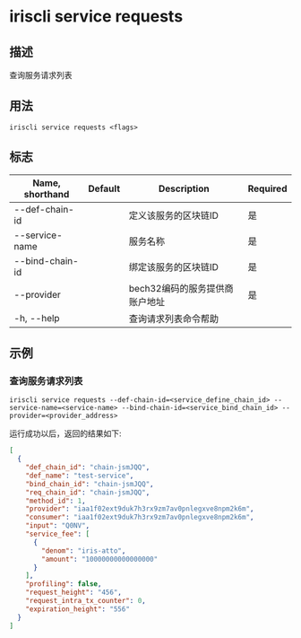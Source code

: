 # iriscli service requests 

## 描述

查询服务请求列表

## 用法

```
iriscli service requests <flags>
```

## 标志

| Name, shorthand       | Default | Description                | Required |
| --------------------- | ------- | -------------------------- | -------- |
| --def-chain-id        |         | 定义该服务的区块链ID          | 是       |
| --service-name        |         | 服务名称                    | 是       |
| --bind-chain-id       |         | 绑定该服务的区块链ID          | 是       |
| --provider            |         | bech32编码的服务提供商账户地址 | 是       |
| -h, --help            |         | 查询请求列表命令帮助          |          |

## 示例

### 查询服务请求列表

```shell
iriscli service requests --def-chain-id=<service_define_chain_id> --service-name=<service-name> --bind-chain-id=<service_bind_chain_id> --provider=<provider_address>
```

运行成功以后，返回的结果如下:

```json
[
  {
    "def_chain_id": "chain-jsmJQQ",
    "def_name": "test-service",
    "bind_chain_id": "chain-jsmJQQ",
    "req_chain_id": "chain-jsmJQQ",
    "method_id": 1,
    "provider": "iaa1f02ext9duk7h3rx9zm7av0pnlegxve8npm2k6m",
    "consumer": "iaa1f02ext9duk7h3rx9zm7av0pnlegxve8npm2k6m",
    "input": "Q0NV",
    "service_fee": [
      {
        "denom": "iris-atto",
        "amount": "10000000000000000"
      }
    ],
    "profiling": false,
    "request_height": "456",
    "request_intra_tx_counter": 0,
    "expiration_height": "556"
  }
]
```

